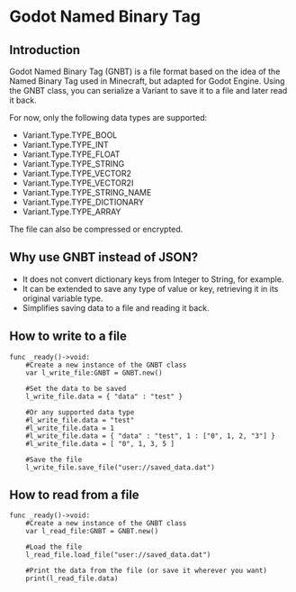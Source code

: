# Godot Named Binary Tag

## Introduction
Godot Named Binary Tag (GNBT) is a file format based on the idea of the Named Binary Tag used in Minecraft, but adapted for Godot Engine.
Using the GNBT class, you can serialize a Variant to save it to a file and later read it back.

For now, only the following data types are supported:

- Variant.Type.TYPE_BOOL
- Variant.Type.TYPE_INT
- Variant.Type.TYPE_FLOAT
- Variant.Type.TYPE_STRING
- Variant.Type.TYPE_VECTOR2
- Variant.Type.TYPE_VECTOR2I
- Variant.Type.TYPE_STRING_NAME
- Variant.Type.TYPE_DICTIONARY
- Variant.Type.TYPE_ARRAY

The file can also be compressed or encrypted.

## Why use GNBT instead of JSON?
- It does not convert dictionary keys from Integer to String, for example.
- It can be extended to save any type of value or key, retrieving it in its original variable type.
- Simplifies saving data to a file and reading it back.

## How to write to a file
``` GDScript
func _ready()->void:
    #Create a new instance of the GNBT class
    var l_write_file:GNBT = GNBT.new()
	
    #Set the data to be saved
    l_write_file.data = { "data" : "test" }

    #Or any supported data type
    #l_write_file.data = "test"
    #l_write_file.data = 1
    #l_write_file.data = { "data" : "test", 1 : ["0", 1, 2, "3"] }
    #l_write_file.data = [ "0", 1, 3, 5 ]
	
    #Save the file
    l_write_file.save_file("user://saved_data.dat")
```

## How to read from a file
``` GDScript
func _ready()->void:
    #Create a new instance of the GNBT class
    var l_read_file:GNBT = GNBT.new()
	
    #Load the file
    l_read_file.load_file("user://saved_data.dat")
	
    #Print the data from the file (or save it wherever you want)
    print(l_read_file.data)
```
